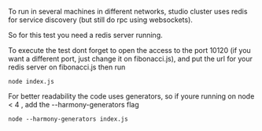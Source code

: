 To run in several machines in different networks, studio cluster uses redis for service discovery (but still do rpc using websockets).

So for this test you need a redis server running.

To execute the test dont forget to open the access to the port 10120 (if you want a different port, just change it on fibonacci.js), and put the url for your redis server on fibonacci.js then run

	node index.js

For better readability the code uses generators, so if youre running on node < 4 , add the --harmony-generators flag

	node --harmony-generators index.js
